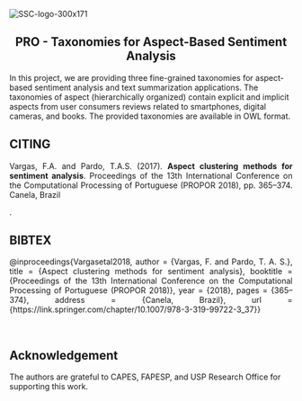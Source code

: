 ![SSC-logo-300x171](https://github.com/franciellevargas/HateBR/blob/7e5fe34063f89296b17f8c255b89360dfef75761/.github/icmc.png) 

<h2 align="center"> PRO - Taxonomies for Aspect-Based Sentiment Analysis </h2>  

In this project, we are providing three fine-grained taxonomies for aspect-based sentiment analysis and text summarization applications. The taxonomies of aspect (hierarchically organized) contain explicit and implicit aspects from user consumers reviews related to smartphones, digital cameras, and books. The provided taxonomies are available in OWL format.


<h2 align="left"> CITING </h2>

<p align="justify"> Vargas, F.A. and Pardo, T.A.S. (2017). <b>Aspect clustering methods for sentiment analysis</b>. Proceedings of the 13th International Conference on the Computational Processing of Portuguese (PROPOR 2018), pp. 365–374. Canela, Brazil </p>. 


 <h2 align="left">BIBTEX </h2>
<p align="justify">
@inproceedings{Vargasetal2018,
 author = {Vargas, F. and Pardo, T. A. S.},
 title = {Aspect clustering methods for sentiment analysis},
 booktitle = {Proceedings of the 13th International Conference on the Computational Processing of Portuguese (PROPOR 2018)},
 year = {2018},
 pages = {365–374},
 address = {Canela, Brazil},
 url = {https://link.springer.com/chapter/10.1007/978-3-319-99722-3_37}}
</p>

<br>
<h2 align="left">Acknowledgement</h2> 

The authors are grateful to CAPES, FAPESP, and USP Research Office for supporting this work.
